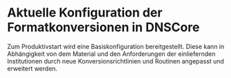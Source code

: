 # Aktuelle Konfiguration der Formatkonversionen in DNSCore
Zum Produktivstart wird eine Basiskonfiguration bereitgestellt. Diese kann in Abhängigkeit von dem Material und den Anforderungen der einliefernden Institutionen durch neue Konversionsrichtlinien und Routinen angepasst und erweitert werden.
